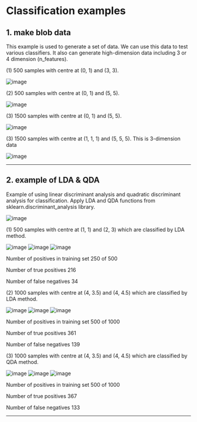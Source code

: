 # Classification examples

## 1. make blob data
This example is used to generate a set of data. We can use this data to test various classifiers.
It also can generate high-dimension data including 3 or 4 dimension (n_features).

(1) 500 samples with centre at (0, 1) and (3, 3).

![image](https://user-images.githubusercontent.com/26786836/163821487-4871ddc1-04f1-4ccc-99eb-941bcbe3dcea.png)

(2) 500 samples with centre at (0, 1) and (5, 5).

![image](https://user-images.githubusercontent.com/26786836/163821539-5f0f0fb7-f389-4bf8-92d0-d052d1bf3431.png)

(3) 1500 samples with centre at (0, 1) and (5, 5).

![image](https://user-images.githubusercontent.com/26786836/163821604-2aabef17-b14b-4377-b6bf-e500bd4997e4.png)

(3) 1500 samples with centre at (1, 1, 1) and (5, 5, 5). This is 3-dimension data

![image](https://user-images.githubusercontent.com/26786836/163821712-0dafebd3-9879-4cb4-b75e-e97162cf4ea2.png)

----------------------------------------------------------------------------------------------------------------------

## 2. example of LDA & QDA
Example of using linear discriminant analysis and quadratic discriminant analysis for classification.
Apply LDA and QDA functions from sklearn.discriminant_analysis library.

![image](https://user-images.githubusercontent.com/26786836/163823027-fb01b0f0-a3d4-4e37-9d5f-c9f77e582736.png)

(1) 500 samples with centre at (1, 1) and (2, 3) which are classified by LDA method. 

![image](https://user-images.githubusercontent.com/26786836/163823234-2fadff32-66cc-4f43-b3a8-b65995ed75dd.png)
![image](https://user-images.githubusercontent.com/26786836/163823257-ef8b8264-7e52-4026-9b2a-547aa8ac95a4.png)
![image](https://user-images.githubusercontent.com/26786836/163823268-73fc9672-2fdf-43bc-a1a2-b05b0bddc515.png)

Number of positives in training set 250  of  500

Number of true positives 216

Number of false negatives 34

(2) 1000 samples with centre at (4, 3.5) and (4, 4.5) which are classified by LDA method. 

![image](https://user-images.githubusercontent.com/26786836/163823423-a33285bd-6451-472d-9faf-f47ee90ac2b7.png)
![image](https://user-images.githubusercontent.com/26786836/163823433-68deba0a-a7fb-483c-ad32-d2c9bb371725.png)
![image](https://user-images.githubusercontent.com/26786836/163823443-337006a8-08a7-4d18-aae5-376ba5279d1f.png)

Number of positives in training set 500  of  1000

Number of true positives 361

Number of false negatives 139

(3) 1000 samples with centre at (4, 3.5) and (4, 4.5) which are classified by QDA method. 

![image](https://user-images.githubusercontent.com/26786836/163823561-e824a3c4-d891-4989-b4c8-a4c148ac1587.png)
![image](https://user-images.githubusercontent.com/26786836/163823587-74c2eb15-4ed7-4be6-a498-517d79d56eed.png)
![image](https://user-images.githubusercontent.com/26786836/163823601-c59e89b5-c9f1-4f9f-aab0-92eeb852bcfe.png)

Number of positives in training set 500  of  1000

Number of true positives 367

Number of false negatives 133

----------------------------------------------------------------------------------------------------------------------









